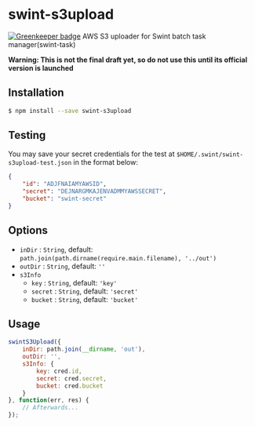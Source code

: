 # swint-s3upload

[![Greenkeeper badge](https://badges.greenkeeper.io/Knowre-Dev/swint-s3upload.svg)](https://greenkeeper.io/)
AWS S3 uploader for Swint batch task manager(swint-task)

**Warning: This is not the final draft yet, so do not use this until its official version is launched**

## Installation
```sh
$ npm install --save swint-s3upload
```

## Testing
You may save your secret credentials for the test at `$HOME/.swint/swint-s3upload-test.json` in the format below:
```json
{
	"id": "ADJFNAIAMYAWSID",
	"secret": "DEJNARGMKAJENVADMMYAWSSECRET",
	"bucket": "swint-secret"
}
```

## Options
* `inDir` : `String`, default: `path.join(path.dirname(require.main.filename), '../out')`
* `outDir` : `String`, default: `''`
* `s3Info`
  * `key` : `String`, default: `'key'`
  * `secret` : `String`, default: `'secret'`
  * `bucket` : `String`, default: `'bucket'`

## Usage
```javascript
swintS3Upload({
	inDir: path.join(__dirname, 'out'),
	outDir: '',
	s3Info: {
		key: cred.id,
		secret: cred.secret,
		bucket: cred.bucket
	}
}, function(err, res) {
	// Afterwards...
});
```
